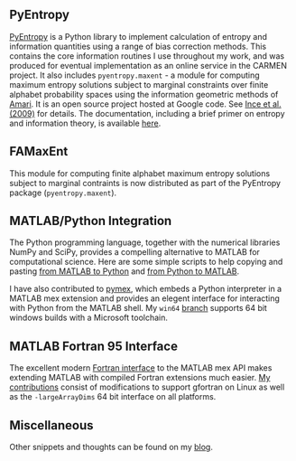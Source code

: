
## PyEntropy
[PyEntropy](http://code.google.com/p/pyentropy/) is a Python library to implement calculation of entropy and information quantities using a range of bias correction methods. This contains the core information routines I use throughout my work, and was produced for eventual implementation as an online service in the CARMEN project. It also includes `pyentropy.maxent` - a module for computing maximum entropy solutions subject to marginal constraints over finite alphabet probability spaces using the information geometric methods of [Amari](http://www.brain.riken.jp/labs/mns/amari/home-E.html). It is an open source project hosted at Google code. See [Ince et al. (2009)](research.html#ince2009pfi) for details. The documentation, including a brief primer on entropy and information theory, is available [here](http://robince.github.com/pyentropy).

## FAMaxEnt
This module for computing finite alphabet maximum entropy solutions subject to marginal contraints is now distributed as part of the PyEntropy package (`pyentropy.maxent`).

## MATLAB/Python Integration
The Python programming language, together with the numerical libraries NumPy and SciPy, provides a compelling alternative to MATLAB for computational science. Here are some simple scripts to help copying and pasting [from MATLAB to Python](http://www.mathworks.com/matlabcentral/fileexchange/24087) and [from Python to MATLAB](http://codepad.org/MVYCM0AJ).

I have also contributed to [pymex](https://github.com/kw/pymex), which embeds a
Python interpreter in a MATLAB mex extension and provides an elegent interface
for interacting with Python from the MATLAB shell. 
My `win64` [branch](https://github.com/robince/pymex/tree/win64) supports 64
bit windows builds with a Microsoft toolchain.

## MATLAB Fortran 95 Interface
The excellent modern [Fortran
interface](http://www.mathworks.com/matlabcentral/fileexchange/25934-fortran-95-interface-to-matlab-api-with-extras)
to the MATLAB mex API makes extending MATLAB with compiled Fortran extensions
much easier. 
[My contributions](https://github.com/robince/MatlabAPI) consist of
modifications to support gfortran on Linux as well as the `-largeArrayDims` 64 bit
interface on all platforms.

## Miscellaneous
Other snippets and thoughts can be found on my [blog](blog/category/code).

<!-- vim: set ts=2 sw=2 ft=mkd :-->
